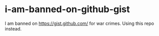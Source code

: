 # i-am-banned-on-github-gist
I am banned on https://gist.github.com/ for war crimes. Using this repo instead.
